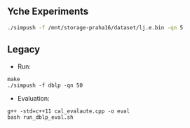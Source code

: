 ## Yche Experiments

```zsh
./simpush -f /mnt/storage-praha16/dataset/lj.e.bin -qn 5

```

## Legacy

* Run:

```
make
./simpush -f dblp -qn 50
```

* Evaluation:

```
g++ -std=c++11 cal_evalaute.cpp -o eval
bash run_dblp_eval.sh
```
